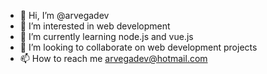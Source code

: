 - 👋 Hi, I’m @arvegadev
- 👀 I’m interested in web development
- 🌱 I’m currently learning node.js and vue.js
- 💞️ I’m looking to collaborate on web development projects
- 📫 How to reach me arvegadev@hotmail.com

<!---
arvegadev/arvegadev is a ✨ special ✨ repository because its `README.md` (this file) appears on your GitHub profile.
You can click the Preview link to take a look at your changes.
--->
